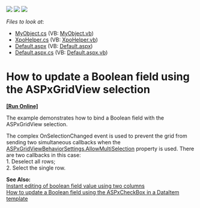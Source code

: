 <!-- default badges list -->
![](https://img.shields.io/endpoint?url=https://codecentral.devexpress.com/api/v1/VersionRange/128543225/13.1.4%2B)
[![](https://img.shields.io/badge/Open_in_DevExpress_Support_Center-FF7200?style=flat-square&logo=DevExpress&logoColor=white)](https://supportcenter.devexpress.com/ticket/details/E2314)
[![](https://img.shields.io/badge/📖_How_to_use_DevExpress_Examples-e9f6fc?style=flat-square)](https://docs.devexpress.com/GeneralInformation/403183)
<!-- default badges end -->
<!-- default file list -->
*Files to look at*:

* [MyObject.cs](./CS/WebSite/App_Code/MyObject.cs) (VB: [MyObject.vb](./VB/WebSite/App_Code/MyObject.vb))
* [XpoHelper.cs](./CS/WebSite/App_Code/XpoHelper.cs) (VB: [XpoHelper.vb](./VB/WebSite/App_Code/XpoHelper.vb))
* [Default.aspx](./CS/WebSite/Default.aspx) (VB: [Default.aspx](./VB/WebSite/Default.aspx))
* [Default.aspx.cs](./CS/WebSite/Default.aspx.cs) (VB: [Default.aspx.vb](./VB/WebSite/Default.aspx.vb))
<!-- default file list end -->
# How to update a Boolean field using the ASPxGridView selection
<!-- run online -->
**[[Run Online]](https://codecentral.devexpress.com/e2314/)**
<!-- run online end -->


<p>The example demonstrates how to bind a Boolean field with the ASPxGridView selection.</p><p>The complex OnSelectionChanged event is used to prevent the grid from sending two simultaneous callbacks when the <a href="http://documentation.devexpress.com/#AspNet/DevExpressWebASPxGridViewASPxGridViewBehaviorSettings_AllowMultiSelectiontopic">ASPxGridViewBehaviorSettings.AllowMultiSelection</a> property is used. There are two callbacks in this case:<br />
1. Deselect all rows;<br />
2. Select the single row.</p><p><strong>See Also:</strong><br />
<a href="https://www.devexpress.com/Support/Center/p/E1405">Instant editing of boolean field value using two columns</a><br />
<a href="https://www.devexpress.com/Support/Center/p/E2313">How to update a Boolean field using the ASPxCheckBox in a DataItem template</a></p>

<br/>


